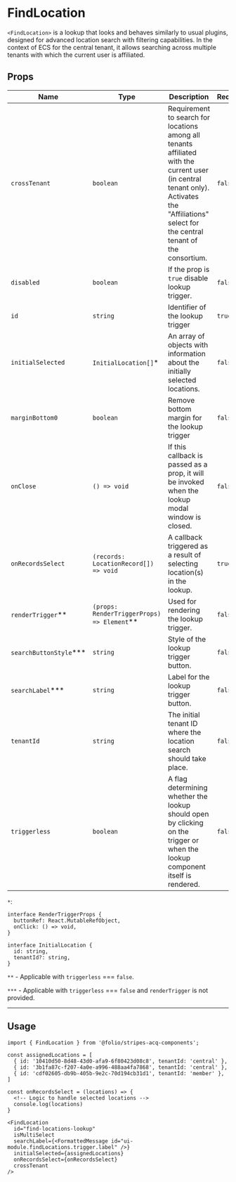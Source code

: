 # FindLocation

`<FindLocation>` is a lookup that looks and behaves similarly to usual plugins, designed for advanced location search with filtering capabilities. In the context of ECS for the central tenant, it allows searching across multiple tenants with which the current user is affiliated.

## Props

Name | Type | Description | Required | Default
--- | --- | --- | --- | ---
`crossTenant` | `boolean` | Requirement to search for locations among all tenants affiliated with the current user (in central tenant only). Activates the "Affiliations" select for the central tenant of the consortium. | `false` | `false`
`disabled` | `boolean` | If the prop is `true` disable lookup trigger. | `false` | `false`
`id` | `string` | Identifier of the lookup trigger | `true` | -
`initialSelected` | `InitialLocation[]`* | An array of objects with information about the initially selected locations. | `false` | `[]`
`marginBottom0` | `boolean` | Remove bottom margin for the lookup trigger | `false` | `false`
`onClose` | `() => void` | If this callback is passed as a prop, it will be invoked when the lookup modal window is closed. | `false` | -
`onRecordsSelect` | `(records: LocationRecord[]) => void` | A callback triggered as a result of selecting location(s) in the lookup. | `true` | -
`renderTrigger`** | `(props: RenderTriggerProps) => Element`** | Used for rendering the lookup trigger. | `false` | -
`searchButtonStyle`*** | `string` | Style of the lookup trigger button. | `false` | -
`searchLabel`*** | `string` | Label for the lookup trigger button. | `false` | -
`tenantId` | `string` | The initial tenant ID where the location search should take place. | `false` | -
`triggerless` | `boolean` | A flag determining whether the lookup should open by clicking on the trigger or when the lookup component itself is rendered. | `false` | `false`

`*`:
```
interface RenderTriggerProps {
  buttonRef: React.MutableRefObject,
  onClick: () => void,
}

interface InitialLocation {
  id: string,
  tenantId?: string,
}
```
`**` - Applicable with `triggerless` === `false`.

`***` - Applicable with `triggerless` === `false` and `renderTrigger` is not provided.
___

## Usage

```
import { FindLocation } from '@folio/stripes-acq-components';

const assignedLocations = [
  { id: '10410d50-8d48-43d0-afa9-6f80423d08c8', tenantId: 'central' },
  { id: '3b1fa87c-f207-4a0e-a996-488aa4fa7868', tenantId: 'central' },
  { id: 'cdf02605-db9b-405b-9e2c-70d194cb31d1', tenantId: 'member' },
]

const onRecordsSelect = (locations) => {
  <!-- Logic to handle selected locations -->
  console.log(locations)
}

<FindLocation
  id="find-locations-lookup"
  isMultiSelect
  searchLabel={<FormattedMessage id="ui-module.findLocations.trigger.label" />}
  initialSelected={assignedLocations}
  onRecordsSelect={onRecordsSelect}
  crossTenant
/>
```